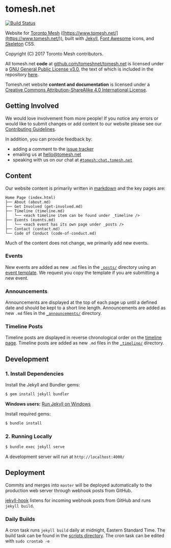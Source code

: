 # tomesh.net

[![Build Status](https://travis-ci.org/tomeshnet/tomesh.net.svg?branch=master)](https://travis-ci.org/tomeshnet/tomesh.net)

Website for [Toronto Mesh](https://www.tomesh.net/) ([https://www.tomesh.net/](https://www.tomesh.net/)), built with [Jekyll](https://jekyllrb.com/), [Font Awesome](http://fontawesome.io/) icons, and [Skeleton](http://getskeleton.com/) CSS.

Copyright (C) 2017 Toronto Mesh contributors.

All tomesh.net **code** at <a xmlns:cc="http://creativecommons.org/ns#" href="https://github.com/tomeshnet/tomesh.net/" property="cc:attributionName" rel="cc:attributionURL">github.com/tomeshnet/tomesh.net</a> is licensed under a <a rel="license" href="https://www.gnu.org/licenses/gpl.html">GNU General Public License v3.0</a>, the text of which is included in the repository [here](https://github.com/tomeshnet/tomesh.net/blob/master/LICENSE.md).

<span xmlns:dct="http://purl.org/dc/terms/" property="dct:title">Tomesh.net website</span> **content and documentation** is licensed under a <a rel="license" href="http://creativecommons.org/licenses/by-sa/4.0/">Creative Commons Attribution-ShareAlike 4.0 International License</a>.

## Getting Involved
We would love involvement from more people!
If you notice any errors or would like to submit changes or add content to our website please see our [Contributing Guidelines](https://github.com/tomeshnet/documents/blob/master/CONTRIBUTING.md).

In addition, you can provide feedback by:
* adding a comment to the [issue tracker](https://github.com/tomeshnet/tomesh.net/issues)
* emailing us at [hello@tomesh.net](mailto:hello@tomesh.net)
* speaking with us on our chat at [`#tomesh:chat.tomesh.net`](https://chat.tomesh.net/#/room/#tomesh:tomesh.net)

## Content

Our website content is primarily written in [markdown](https://github.com/adam-p/markdown-here/wiki/Markdown-Cheatsheet) and the key pages are:

~~~
Home Page (index.html)
├── About (about.md)
├── Get Involved (get-involved.md)
├── Timeline (timeline.md)
│   └── <each timeline item can be found under _timeline />
├── Events (events.md)
│   └── <each event has its own page under _posts />
├── Contact (contact.md)
└── Code of Conduct (code-of-conduct.md)
~~~

Much of the content does not change, we primarily add new events.

### Events
New events are added as new `.md` files in the [`_posts/`](https://github.com/tomeshnet/tomesh.net/tree/master/_posts) directory using an [event template](https://github.com/tomeshnet/tomesh.net/tree/master/_posts/_event-template.md). We request you copy the template if you are submitting a new event.

### Announcements
Announcements are displayed at the top of each page up until a defined date and should be kept to a short line length. Announcements are added as new `.md` files in the [`_announcements/`](https://github.com/tomeshnet/tomesh.net/tree/master/_announcements) directory.

### Timeline Posts
Timeline posts are displayed in reverse chronological order on the [timeline page](https://tomesh.net/timeline). Timeline posts are added as new `.md` files in the [`_timeline/`](https://github.com/tomeshnet/tomesh.net/tree/master/_timeline) directory.


## Development

### 1. Install Dependencies

Install the Jekyll and Bundler gems:

```bash
$ gem install jekyll bundler
```
**Windows users:** [Run Jekyll on Windows](http://jekyll-windows.juthilo.com/)

Install required gems:

```bash
$ bundle install
```

### 2. Running Locally

```bash
$ bundle exec jekyll serve
```

A development server will run at `http://localhost:4000/`

## Deployment

Commits and merges into `master` will be deployed automatically to the production web server through webhook posts from GitHub.

[jekyll-hook](https://github.com/developmentseed/jekyll-hook) listens for incoming webhook posts from GitHub and runs `jekyll build`.

### Daily Builds

A cron task runs `jekyll build` daily at midnight, Eastern Standard Time. The build task can be found in the [scripts directory](scripts/tomesh-build.sh). The cron task can be edited with `sudo crontab -e`
